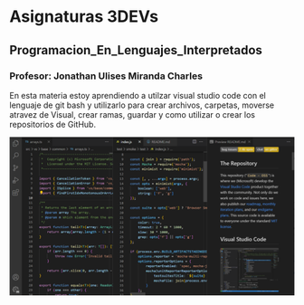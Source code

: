 # Asignaturas 3DEVs

## Programacion_En_Lenguajes_Interpretados
### Profesor: Jonathan Ulises Miranda Charles

En esta materia estoy aprendiendo a utilzar visual studio code con el lenguaje de git bash y utilizarlo para crear archivos, carpetas, moverse atravez de Visual, crear ramas, guardar y como utilizar o crear los repositorios de GitHub.

![Programacion en lenguajes intepretados](../assets/Lenguajes.png)
